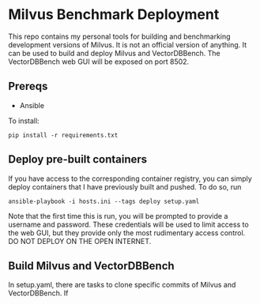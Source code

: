 # Milvus Benchmark Deployment
This repo contains my personal tools for building and benchmarking development
versions of Milvus. It is not an official version of anything. It can be used
to build and deploy Milvus and VectorDBBench. The VectorDBBench web GUI will be
exposed on port 8502.

## Prereqs
- Ansible

To install:
```
pip install -r requirements.txt
```

## Deploy pre-built containers
If you have access to the corresponding container registry, you can simply
deploy containers that I have previously built and pushed. To do so, run
```
ansible-playbook -i hosts.ini --tags deploy setup.yaml
```

Note that the first time this is run, you will be prompted to provide a
username and password. These credentials will be used to limit access to the
web GUI, but they provide only the most rudimentary access control. DO NOT
DEPLOY ON THE OPEN INTERNET.

## Build Milvus and VectorDBBench
In setup.yaml, there are tasks to clone specific commits of Milvus and
VectorDBBench. If 
